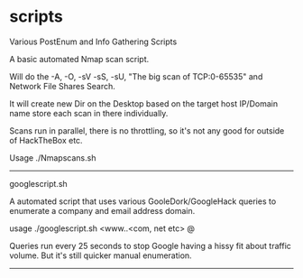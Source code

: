 # scripts
Various PostEnum and Info Gathering Scripts

A basic automated Nmap scan script.

Will do the -A, -O, -sV -sS, -sU, "The big scan of TCP:0-65535" and Network File Shares Search.

It will create new Dir on the Desktop based on the target host IP/Domain name store each scan in there individually.

Scans run in parallel, there is no throttling, so it's not any good for outside of HackTheBox etc.

Usage
./Nmapscans.sh <target>
  
***************************

googlescript.sh

A automated script that uses various GooleDork/GoogleHack queries to enumerate a company and email address domain.

usage ./googlescript.sh <www.<domain name>.<com, net etc> @<email domain>

Queries run every 25 seconds to stop Google having a hissy fit about traffic volume. But it's still quicker manual enumeration.

***************************
